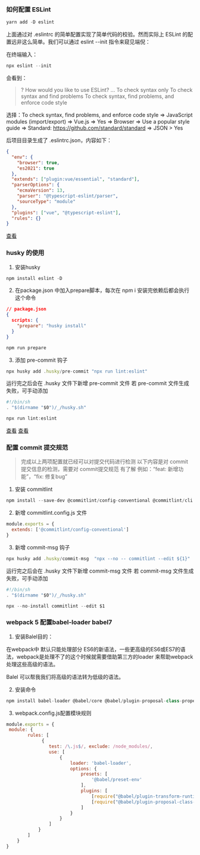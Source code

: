 ### 如何配置 ESLint  
```js
yarn add -D eslint
```


上面通过对 .eslintrc 的简单配置实现了简单代码的校验。然而实际上 ESLint 的配置远非这么简单。我们可以通过 eslint --init 指令来窥见端倪：

在终端输入：
```js
npx eslint --init
```

会看到：
>? How would you like to use ESLint? …
>To check syntax only
>To check syntax and find problems
>To check syntax, find problems, and enforce code style

选择：To check syntax, find problems, and enforce code style => JavaScript modules (import/export) => Vue.js => Yes => Browser => Use a popular style guide => Standard: https://github.com/standard/standard => JSON > Yes

后项目目录生成了 .eslintrc.json，内容如下：
```json
{
  "env": {
    "browser": true,
    "es2021": true
  },
  "extends": ["plugin:vue/essential", "standard"],
  "parserOptions": {
    "ecmaVersion": 13,
    "parser": "@typescript-eslint/parser",
    "sourceType": "module"
  },
  "plugins": ["vue", "@typescript-eslint"],
  "rules": {}
}
```
[查看](https://zhuanlan.zhihu.com/p/428205589?utm_id=0)


### husky 的使用
1. 安装husky
```js
npm install eslint -D
```
2. 在package.json 中加入prepare脚本，每次在 npm i 安装完依赖后都会执行这个命令
```json
// package.json
{
  scripts: {
    "prepare": "husky install"
  }
}
```
```js
npm run prepare
```
3. 添加 pre-commit 钩子
```js
npx husky add .husky/pre-commit "npx run lint:eslint"
```
运行完之后会在 .husky 文件下新增 pre-commit 文件
若 pre-commit 文件生成失败，可手动添加
```js
#!/bin/sh
. "$(dirname "$0")/_/husky.sh"

npx run lint:eslint
```
[查看](https://juejin.cn/post/6961620162655027230)
[查看](https://blog.csdn.net/zouhai1/article/details/127415791)


### 配置 commit 提交规范
> 完成以上两项配置就已经可以对提交代码进行检测
> 以下内容是对 commit 提交信息的检测，需要对 commit提交规范 有了解
> 例如：“feat: 新增功能”，“fix: 修复bug”

1. 安装 commitlint
```js
npm install --save-dev @commitlint/config-conventional @commitlint/cli
```
2. 新增 commitlint.config.js 文件
```js
module.exports = {
  extends: ['@commitlint/config-conventional']
}
```
3. 新增 commit-msg 钩子
```js
npx husky add .husky/commit-msg  "npx --no -- commitlint --edit ${1}"
```
运行完之后会在 .husky 文件下新增 commit-msg 文件
若 commit-msg 文件生成失败，可手动添加
```js
#!/bin/sh
. "$(dirname "$0")/_/husky.sh"

npx --no-install commitlint --edit $1
```

### webpack 5 配置babel-loader babel7

1. 安装Balel目的：

在webpack中 默认只能处理部分 ES6的新语法，一些更高级的ES6或ES7的语法，webpack是处理不了的这个时候就需要借助第三方的loader 来帮助webpack 处理这些高级的语法。

Balel 可以帮我我们将高级的语法转为低级的语法。

2. 安装命令

```js
npm install babel-loader @babel/core @babel/plugin-proposal-class-properties @babel/plugin-transform-runtime @babel/preset-env @babel/runtime -D
```
3. webpack.config.js配置模块规则

```js
module.exports = {
 module: {       
        rules: [　　　　　　
　　　　　　　　{
                test: /\.js$/, exclude: /node_modules/,
                use: [
                    {
                        loader: 'babel-loader',
                        options: {
                            presets: [
                                '@babel/preset-env'
                            ],
                            plugins: [
                                [require("@babel/plugin-transform-runtime"), { "legacy": true }],
                                [require("@babel/plugin-proposal-class-properties"), { "legacy": true }]
                            ]
                        }
                    }
                ]             
            }
        ] 
    }
}    
```  